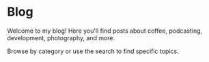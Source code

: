 # Blog

Welcome to my blog! Here you'll find posts about coffee, podcasting, development, photography, and more.

Browse by category or use the search to find specific topics.